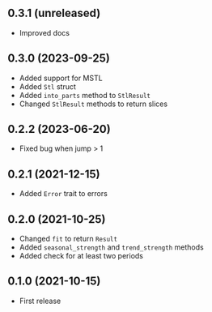 ## 0.3.1 (unreleased)

- Improved docs

## 0.3.0 (2023-09-25)

- Added support for MSTL
- Added `Stl` struct
- Added `into_parts` method to `StlResult`
- Changed `StlResult` methods to return slices

## 0.2.2 (2023-06-20)

- Fixed bug when jump > 1

## 0.2.1 (2021-12-15)

- Added `Error` trait to errors

## 0.2.0 (2021-10-25)

- Changed `fit` to return `Result`
- Added `seasonal_strength` and `trend_strength` methods
- Added check for at least two periods

## 0.1.0 (2021-10-15)

- First release
